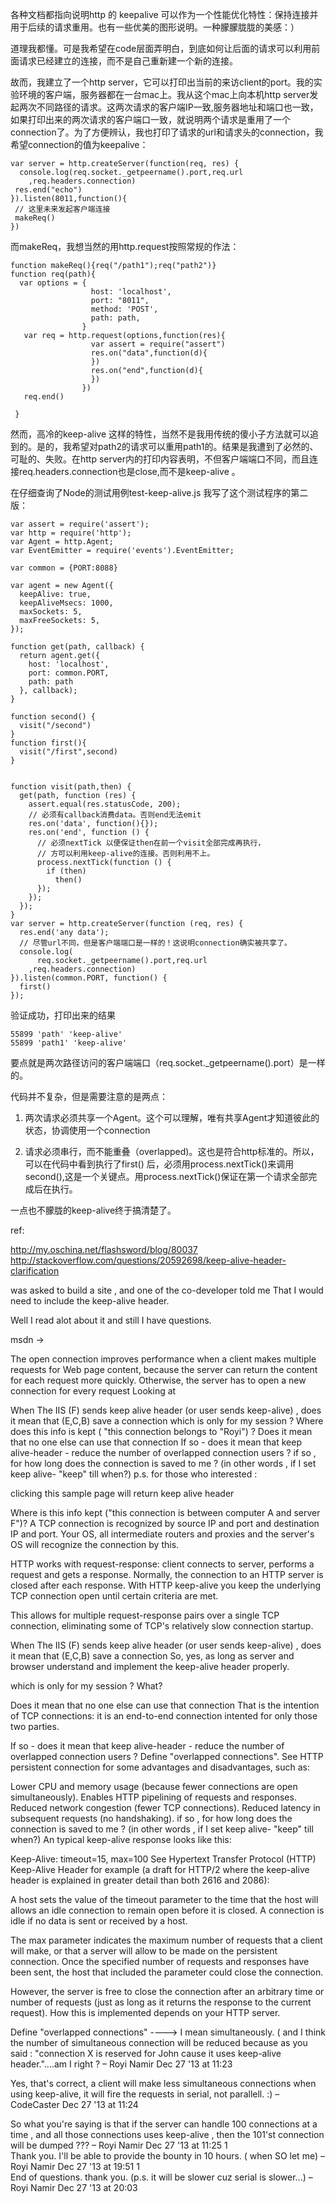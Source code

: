 各种文档都指向说明http 的 keepalive 可以作为一个性能优化特性：保持连接并用于后续的请求重用。也有一些优美的图形说明。一种朦朦胧胧的美感：）


道理我都懂。可是我希望在code层面弄明白，到底如何让后面的请求可以利用前面请求已经建立的连接，而不是自己重新建一个新的连接。

故而，我建立了一个http server，它可以打印出当前的来访client的port。我的实验环境的客户端，服务器都在一台mac上。我从这个mac上向本机http server发起两次不同路径的请求。这两次请求的客户端IP一致,服务器地址和端口也一致，如果打印出来的两次请求的客户端口一致，就说明两个请求是重用了一个connection了。为了方便辨认，我也打印了请求的url和请求头的connection，我希望connection的值为keepalive：

    var server = http.createServer(function(req, res) {
      console.log(req.socket._getpeername().port,req.url
        ,req.headers.connection)
     res.end("echo")
    }).listen(8011,function(){
     // 这里未来发起客户端连接
     makeReq()
    })
而makeReq，我想当然的用http.request按照常规的作法：

    function makeReq(){req("/path1");req("path2")}
    function req(path){
      var options = {
                      host: 'localhost',
                      port: "8011",
                      method: 'POST',
                      path: path,        
                    }
       var req = http.request(options,function(res){
                      var assert = require("assert")
                      res.on("data",function(d){
                      })
                      res.on("end",function(d){    
                      })
                    })
       req.end()
            
     }

然而，高冷的keep-alive 这样的特性，当然不是我用传统的傻小子方法就可以追到的。是的，我希望对path2的请求可以重用path1的。结果是我遭到了必然的、可耻的、失败。在http server内的打印内容表明，不但客户端端口不同，而且连接req.headers.connection也是close,而不是keep-alive 。

在仔细查询了Node的测试用例test-keep-alive.js 我写了这个测试程序的第二版：

    var assert = require('assert');
    var http = require('http');
    var Agent = http.Agent;
    var EventEmitter = require('events').EventEmitter;
    
    var common = {PORT:8088}
    
    var agent = new Agent({
      keepAlive: true,
      keepAliveMsecs: 1000,
      maxSockets: 5,
      maxFreeSockets: 5,
    });
    
    function get(path, callback) {
      return agent.get({
        host: 'localhost',
        port: common.PORT,
        path: path
      }, callback);
    }
    
    function second() {
      visit("/second")
    }
    function first(){
      visit("/first",second)
    }
    
    
    function visit(path,then) {
      get(path, function (res) {
        assert.equal(res.statusCode, 200);
        // 必须有callback消费data。否则end无法emit
        res.on('data', function(){});
        res.on('end', function () {
          // 必须nextTick 以便保证then在前一个visit全部完成再执行，
          // 方可以利用keep-alive的连接。否则利用不上。
          process.nextTick(function () {
            if (then)
              then()
          });
        });
      });
    }
    var server = http.createServer(function (req, res) {
      res.end('any data');
      // 尽管url不同，但是客户端端口是一样的！这说明connection确实被共享了。
      console.log(
          req.socket._getpeername().port,req.url
        ,req.headers.connection)
    }).listen(common.PORT, function() {
      first()
    });


验证成功，打印出来的结果

    55899 'path' 'keep-alive'
    55899 'path1' 'keep-alive'
要点就是两次路径访问的客户端端口（req.socket._getpeername().port）是一样的。

代码并不复杂，但是需要注意的是两点：

1. 两次请求必须共享一个Agent。这个可以理解，唯有共享Agent才知道彼此的状态，协调使用一个connection

2. 请求必须串行，而不能重叠（overlapped)。这也是符合http标准的。所以，可以在代码中看到执行了first() 后，必须用process.nextTick()来调用second(),这是一个关键点。用process.nextTick()保证在第一个请求全部完成后在执行。

一点也不朦胧的keep-alive终于搞清楚了。


ref:

http://my.oschina.net/flashsword/blog/80037
http://stackoverflow.com/questions/20592698/keep-alive-header-clarification




 was asked to build a site , and one of the co-developer told me That I would need to include the keep-alive header.

Well I read alot about it and still I have questions.

msdn ->

The open connection improves performance when a client makes multiple requests for Web page content, because the server can return the content for each request more quickly. Otherwise, the server has to open a new connection for every request
Looking at



When The IIS (F) sends keep alive header (or user sends keep-alive) , does it mean that (E,C,B) save a connection which is only for my session ?
Where does this info is kept ( "this connection belongs to "Royi") ?
Does it mean that no one else can use that connection
If so - does it mean that keep alive-header - reduce the number of overlapped connection users ?
if so , for how long does the connection is saved to me ? (in other words , if I set keep alive- "keep" till when?)
p.s. for those who interested :

clicking this sample page will return keep alive header

Where is this info kept ("this connection is between computer A and server F")?
A TCP connection is recognized by source IP and port and destination IP and port. Your OS, all intermediate routers and proxies and the server's OS will recognize the connection by this.

HTTP works with request-response: client connects to server, performs a request and gets a response. Normally, the connection to an HTTP server is closed after each response. With HTTP keep-alive you keep the underlying TCP connection open until certain criteria are met.

This allows for multiple request-response pairs over a single TCP connection, eliminating some of TCP's relatively slow connection startup.

When The IIS (F) sends keep alive header (or user sends keep-alive) , does it mean that (E,C,B) save a connection
So, yes, as long as server and browser understand and implement the keep-alive header properly.

which is only for my session ?
What?

Does it mean that no one else can use that connection
That is the intention of TCP connections: it is an end-to-end connection intented for only those two parties.

If so - does it mean that keep alive-header - reduce the number of overlapped connection users ?
Define "overlapped connections". See HTTP persistent connection for some advantages and disadvantages, such as:

Lower CPU and memory usage (because fewer connections are open simultaneously).
Enables HTTP pipelining of requests and responses.
Reduced network congestion (fewer TCP connections).
Reduced latency in subsequent requests (no handshaking).
if so , for how long does the connection is saved to me ? (in other words , if I set keep alive- "keep" till when?)
An typical keep-alive response looks like this:

Keep-Alive: timeout=15, max=100
See Hypertext Transfer Protocol (HTTP) Keep-Alive Header for example (a draft for HTTP/2 where the keep-alive header is explained in greater detail than both 2616 and 2086):

A host sets the value of the timeout parameter to the time that the host will allows an idle connection to remain open before it is closed. A connection is idle if no data is sent or received by a host.

The max parameter indicates the maximum number of requests that a client will make, or that a server will allow to be made on the persistent connection. Once the specified number of requests and responses have been sent, the host that included the parameter could close the connection.

However, the server is free to close the connection after an arbitrary time or number of requests (just as long as it returns the response to the current request). How this is implemented depends on your HTTP server.

Define "overlapped connections" ----> I mean simultaneously. ( and I think the number of simultaneous connection will be reduced because as you said : "connection X is reserved for John cause it uses keep-alive header."....am I right ? –  Royi Namir Dec 27 '13 at 11:23
      
Yes, that's correct, a client will make less simultaneous connections when using keep-alive, it will fire the requests in serial, not parallell. :) –  CodeCaster Dec 27 '13 at 11:24 
      
So what you're saying is that if the server can handle 100 connections at a time , and all those connections uses keep-alive , then the 101'st connection will be dumped ??? –  Royi Namir Dec 27 '13 at 11:25
1   
Thank you. I'll be able to provide the bounty in 10 hours. ( when SO let me) –  Royi Namir Dec 27 '13 at 19:51
1   
End of questions. thank you. (p.s. it will be slower cuz serial is slower...) –  Royi Namir Dec 27 '13 at 20:03

